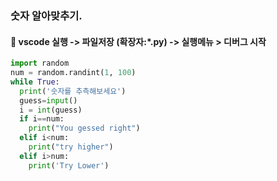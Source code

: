 ### 숫자 알아맞추기.  

#### :pencil: vscode 실행 -> 파일저장 (확장자:*.py) -> 실행메뉴 > 디버그 시작  

``` python
import random
num = random.randint(1, 100)
while True:
  print('숫자를 추측해보세요')
  guess=input()
  i = int(guess)
  if i==num:
    print("You gessed right")
  elif i<num:
    print("try higher")
  elif i>num:
    print('Try Lower')
```
